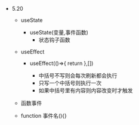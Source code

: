 - 5.20

    - useState
      - useState(变量,事件函数)
          - 状态钩子函数
    - useEffect
      - useEffect(()=>{
          return
        },[])
    
        - 中括号不写则会每次刷新都会执行
        - 只写一个中括号则执行一次
        - 如果中括号里有内容则内容改变时才触发
    
    - 函数事件
    - function 事件名(){}
